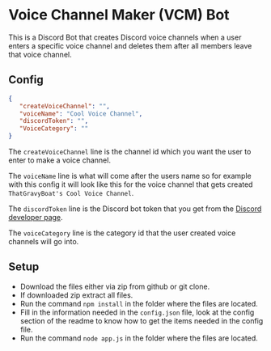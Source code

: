 # Voice Channel Maker (VCM) Bot
This is a Discord Bot that creates Discord voice channels when a user enters a specific voice channel and deletes them after all members leave that voice channel. 

 ## Config
 ```json
 { 
    "createVoiceChannel": "",
    "voiceName": "Cool Voice Channel",
    "discordToken": "",
    "VoiceCategory": ""
}
```
The `createVoiceChannel` line is the channel id which you want the user to enter to make a voice channel.

The `voiceName` line is what will come after the users name so for example with this config it will look like this for the voice channel that gets created `ThatGravyBoat's Cool Voice Channel`.

The `discordToken` line is the Discord bot token that you get from the [Discord developer page](https://discordapp.com/developers/applications).

The `voiceCategory` line is the category id that the user created voice channels will go into.

## Setup
 - Download the files either via zip from github or git clone.
 - If downloaded zip extract all files.
 - Run the command `npm install` in the folder where the files are located.
 - Fill in the information needed in the `config.json` file, look at the config section of the readme to know how to get the items needed in the config file.
 - Run the command `node app.js` in the folder where the files are located.
